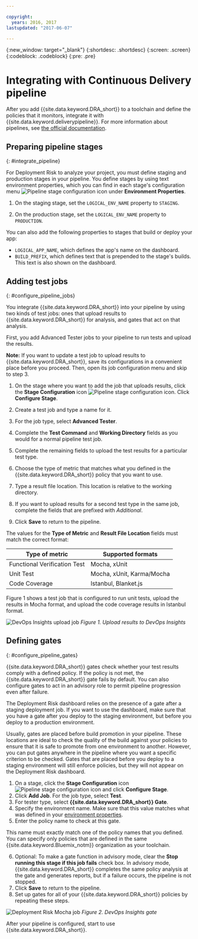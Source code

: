 ```yaml
---

copyright:
  years: 2016, 2017
lastupdated: "2017-06-07"

---
```


{:new_window: target="_blank"}
{:shortdesc: .shortdesc}
{:screen: .screen}
{:codeblock: .codeblock}
{:pre: .pre}

# Integrating with Continuous Delivery pipeline

After you add {{site.data.keyword.DRA_short}} to a toolchain and define the policies that it monitors, integrate it with {{site.data.keyword.deliverypipeline}}. For more information about pipelines, see [the official documentation](/docs/services/ContinuousDelivery/pipeline_working.html).

## Preparing pipeline stages
{: #integrate_pipeline}

For Deployment Risk to analyze your project, you must define staging and production stages in your pipeline. You define stages by using text environment properties, which you can find in each stage's configuration menu ![Pipeline stage configuration icon](images/pipeline-stage-configuration-icon.png) under **Environment Properties**.

1. On the staging stage, set the `LOGICAL_ENV_NAME` property to `STAGING`. 

2. On the production stage, set the `LOGICAL_ENV_NAME` property to `PRODUCTION`. 

You can also add the following properties to stages that build or deploy your app:

* `LOGICAL_APP_NAME`, which defines the app's name on the dashboard.
* `BUILD_PREFIX`, which defines text that is prepended to the stage's builds. This text is also shown on the dashboard. 

## Adding test jobs
{: #configure_pipeline_jobs}

You integrate {{site.data.keyword.DRA_short}} into your pipeline by using two kinds of test jobs: ones that upload results to {{site.data.keyword.DRA_short}} for analysis, and gates that act on that analysis. 

First, you add Advanced Tester jobs to your pipeline to run tests and upload the results. 

**Note:** If you want to update a test job to upload results to {{site.data.keyword.DRA_short}}, save its configurations in a convenient place before you proceed. Then, open its job configuration menu and skip to step 3. 

1. On the stage where you want to add the job that uploads results, click the **Stage Configuration** icon ![Pipeline stage configuration icon](images/pipeline-stage-configuration-icon.png). Click **Configure Stage**.
2. Create a test job and type a name for it. 
3. For the job type, select **Advanced Tester**.
4. Complete the **Test Command** and **Working Directory** fields as you would for a normal pipeline test job. 
5. Complete the remaining fields to upload the test results for a particular test type. 

 1. Choose the type of metric that matches what you defined in the {{site.data.keyword.DRA_short}} policy that you want to use.
 2. Type a result file location. This location is relative to the working directory. 

6. If you want to upload results for a second test type in the same job, complete the fields that are prefixed with *Additional*.
7. Click **Save** to return to the pipeline.

The values for the **Type of Metric** and **Result File Location** fields must match the correct format:

<table><thead>
<tr>
<th>Type of metric</th>
<th>Supported formats</th>
</tr>
</thead><tbody>
<tr>
<td>Functional Verification Test</td>
<td>Mocha, xUnit</td>
</tr>
<tr>
<td>Unit Test</td>
<td>Mocha, xUnit, Karma/Mocha</td>
</tr>
<tr>
<td>Code Coverage</td>
<td>Istanbul, Blanket.js</td>
</tr>
</tbody></table>

Figure 1 shows a test job that is configured to run unit tests, upload the results in Mocha format, and upload the code coverage results in Istanbul format.

![DevOps Insights upload job](images/insights_upload_job.png)
*Figure 1. Upload results to DevOps Insights*

## Defining gates
{: #configure_pipeline_gates}

{{site.data.keyword.DRA_short}} gates check whether your test results comply with a defined policy. If the policy is not met, the {{site.data.keyword.DRA_short}} gate fails by default. You can also configure gates to act in an advisory role to permit pipeline progression even after failure.

The Deployment Risk dashboard relies on the presence of a gate after a staging deployment job. If you want to use the dashboard, make sure that you have a gate after you deploy to the staging environment, but before you deploy to a production environment.

Usually, gates are placed before build promotion in your pipeline. These locations are ideal to check the quality of the build against your policies to ensure that it is safe to promote from one environment to another. However, you can put gates anywhere in the pipeline where you want a specific criterion to be checked. Gates that are placed before you deploy to a staging environment will still enforce policies, but they will not appear on the Deployment Risk dashboard.

1. On a stage, click the **Stage Configuration** icon ![Pipeline stage configuration icon](images/pipeline-stage-configuration-icon.png) and click **Configure Stage**.
2. Click **Add Job**. For the job type, select **Test**.
3. For tester type, select **{{site.data.keyword.DRA_short}} Gate**.
4. Specify the environment name. Make sure that this value matches what was defined in your [environment properties](#toolchain_pipeline_props).
5. Enter the policy name to check at this gate.

 This name must exactly match one of the policy names that you defined. You can specify only policies that are defined in the same {{site.data.keyword.Bluemix_notm}} organization as your toolchain.

6. Optional: To make a gate function in advisory mode, clear the **Stop running this stage if this job fails** check box. In advisory mode, {{site.data.keyword.DRA_short}} completes the same policy analysis at the gate and generates reports, but if a failure occurs, the pipeline is not stopped.
7. Click **Save** to return to the pipeline.
8. Set up gates for all of your {{site.data.keyword.DRA_short}} policies by repeating these steps.

![Deployment Risk Mocha job](images/insights_gate_job.png)
*Figure 2. DevOps Insights gate*

After your pipeline is configured, start to use {{site.data.keyword.DRA_short}}. 